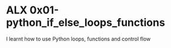 # ALX 0x01-python_if_else_loops_functions
I learnt how to use Python loops, functions and control flow
